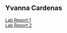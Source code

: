 ## Yvanna Cardenas
[Lab Report 1](https://yvcardenas.github.io/cse15l-lab-reports/LabReport1) <br>
[Lab Report 2](https://yvcardenas.github.io/cse15l-lab-reports/LabReport2)

